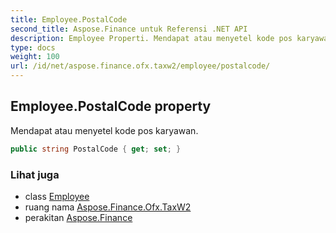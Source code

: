 ```yaml
---
title: Employee.PostalCode
second_title: Aspose.Finance untuk Referensi .NET API
description: Employee Properti. Mendapat atau menyetel kode pos karyawan.
type: docs
weight: 100
url: /id/net/aspose.finance.ofx.taxw2/employee/postalcode/
---
```

## Employee.PostalCode property

Mendapat atau menyetel kode pos karyawan.

```csharp
public string PostalCode { get; set; }
```

### Lihat juga

* class [Employee](../)
* ruang nama [Aspose.Finance.Ofx.TaxW2](../../employee/)
* perakitan [Aspose.Finance](../../../)


